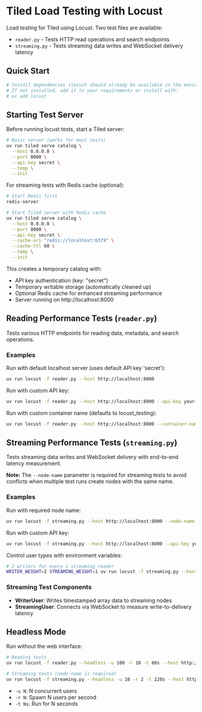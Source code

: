 # Tiled Load Testing with Locust

Load testing for Tiled using Locust. Two test files are available:
- `reader.py` - Tests HTTP read operations and search endpoints
- `streaming.py` - Tests streaming data writes and WebSocket delivery latency

## Quick Start

```bash
# Install dependencies (locust should already be available in the environment)
# If not installed, add it to your requirements or install with:
# uv add locust
```

## Starting Test Server

Before running locust tests, start a Tiled server:

```bash
# Basic server (works for most tests)
uv run tiled serve catalog \
  --host 0.0.0.0 \
  --port 8000 \
  --api-key secret \
  --temp \
  --init
```

For streaming tests with Redis cache (optional):
```bash
# Start Redis first
redis-server

# Start Tiled server with Redis cache
uv run tiled serve catalog \
  --host 0.0.0.0 \
  --port 8000 \
  --api-key secret \
  --cache-uri "redis://localhost:6379" \
  --cache-ttl 60 \
  --temp \
  --init
```

This creates a temporary catalog with:
- API key authentication (key: "secret")
- Temporary writable storage (automatically cleaned up)
- Optional Redis cache for enhanced streaming performance
- Server running on http://localhost:8000

## Reading Performance Tests (`reader.py`)

Tests various HTTP endpoints for reading data, metadata, and search operations.

### Examples
Run with default localhost server (uses default API key 'secret'):
```bash
uv run locust -f reader.py --host http://localhost:8000
```

Run with custom API key:
```bash
uv run locust -f reader.py --host http://localhost:8000 --api-key your-api-key
```

Run with custom container name (defaults to locust_testing):
```bash
uv run locust -f reader.py --host http://localhost:8000 --container-name my_test_container
```

## Streaming Performance Tests (`streaming.py`)

Tests streaming data writes and WebSocket delivery with end-to-end latency measurement.

**Note:** The `--node-name` parameter is required for streaming tests to avoid conflicts when multiple test runs create nodes with the same name.

### Examples
Run with required node name:
```bash
uv run locust -f streaming.py --host http://localhost:8000 --node-name my_test_stream
```

Run with custom API key:
```bash
uv run locust -f streaming.py --host http://localhost:8000 --api-key your-api-key --node-name my_test_stream
```

Control user types with environment variables:
```bash
# 2 writers for every 1 streaming reader
WRITER_WEIGHT=2 STREAMING_WEIGHT=1 uv run locust -f streaming.py --host http://localhost:8000 --node-name my_test_stream
```

### Streaming Test Components
- **WriterUser**: Writes timestamped array data to streaming nodes
- **StreamingUser**: Connects via WebSocket to measure write-to-delivery latency

## Headless Mode
Run without the web interface:
```bash
# Reading tests
uv run locust -f reader.py --headless -u 100 -r 10 -t 60s --host http://localhost:8000

# Streaming tests (node-name is required)
uv run locust -f streaming.py --headless -u 10 -r 2 -t 120s --host http://localhost:8000 --node-name my_test_stream
```
- `-u N`: N concurrent users
- `-r N`: Spawn N users per second
- `-t Ns`: Run for N seconds
